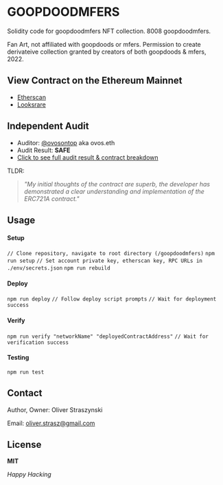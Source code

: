 # GOOPDOODMFERS

Solidity code for goopdoodmfers NFT collection.
8008 goopdoodmfers.

Fan Art, not affiliated with goopdoods or mfers.
Permission to create derivateive collection granted by creators
of both goopdoods & mfers, 2022.

## View Contract on the Ethereum Mainnet

- [Etherscan](https://etherscan.io/address/0xefb6bcdad3af3b0eb6ea5d7f915736b777cce369)
- [Looksrare](https://looksrare.org/collections/0xEfB6BcDad3aF3B0eb6eA5D7F915736B777cCE369)

## Independent Audit

- Auditor: [@ovosontop](https://twitter.com/ovosontop) aka ovos.eth
- Audit Result: __SAFE__
- [Click to see full audit result & contract breakdown](https://gateway.pinata.cloud/ipfs/QmPtbsbky7GD3aaPRmqC4yxW7i6nmEgBor9wcfwzMKBNUn)

TLDR:

>_"My initial thoughts of the contract are superb, the developer has demonstrated_
>_a clear understanding and implementation of the ERC721A contract."_

## Usage

#### Setup

`// Clone repository, navigate to root directory (/goopdoodmfers)`
`npm run setup`
`// Set account private key, etherscan key, RPC URLs in ./env/secrets.json`
`npm run rebuild`

#### Deploy

`npm run deploy`
`// Follow deploy script prompts`
`// Wait for deployment success`

#### Verify

`npm run verify "networkName" "deployedContractAddress"`
`// Wait for verification success`

#### Testing

`npm run test`

## Contact

Author, Owner: Oliver Straszynski

Email: oliver.strasz@gmail.com

## License

__MIT__

_Happy Hacking_
